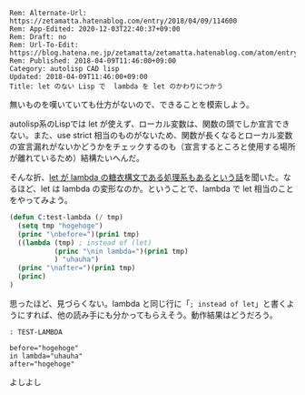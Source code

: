 ```header
Rem: Alternate-Url: https://zetamatta.hatenablog.com/entry/2018/04/09/114600
Rem: App-Edited: 2020-12-03T22:40:37+09:00
Rem: Draft: no
Rem: Url-To-Edit: https://blog.hatena.ne.jp/zetamatta/zetamatta.hatenablog.com/atom/entry/17391345971633548869
Rem: Published: 2018-04-09T11:46:00+09:00
Category: autolisp CAD lisp
Updated: 2018-04-09T11:46:00+09:00
Title: let のない Lisp で  lambda を let のかわりにつかう
```
無いものを嘆いていても仕方がないので、できることを模索しよう。

autolisp系のLispでは let が使えず、ローカル変数は、関数の頭でしか宣言できない。また、use strict 相当のものがないため、関数が長くなるとローカル変数の宣言漏れがないかどうかをチェックするのも（宣言するところと使用する場所が離れているため）結構たいへんだ。

そんな折、[let が lambda の糖衣構文である処理系もあるという話](http://www.shido.info/lisp/scheme6.html)を聞いた。なるほど、let は lambda の変形なのか。ということで、lambda で let 相当のことをやってみよう。

```test-lambda.lsp
(defun C:test-lambda (/ tmp)
  (setq tmp "hogehoge")
  (princ "\nbefore=")(prin1 tmp)
  ((lambda (tmp) ; instead of (let)
           (princ "\nin lambda=")(prin1 tmp)
           ) "uhauha")
  (princ "\nafter=")(prin1 tmp)
  (princ)
)
```

思ったほど、見づらくない。lambda と同じ行に「`; instead of let`」と書くようにすれば、他の読み手にも分かってもらえそう。動作結果はどうだろう。

```
: TEST-LAMBDA

before="hogehoge"
in lambda="uhauha"
after="hogehoge"
```

よしよし
